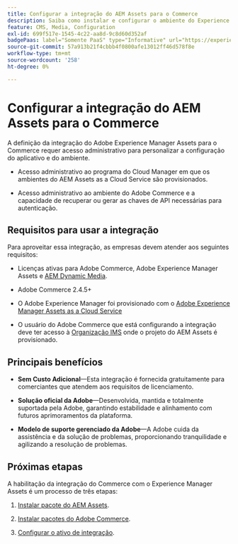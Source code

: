 ```yaml
---
title: Configurar a integração do AEM Assets para o Commerce
description: Saiba como instalar e configurar o ambiente do Experience Manager Assets para gerenciar ativos do Commerce na sua loja.
feature: CMS, Media, Configuration
exl-id: 699f517e-1545-4c22-aa8d-9c8d60d352af
badgePaas: label="Somente PaaS" type="Informative" url="https://experienceleague.adobe.com/en/docs/commerce/user-guides/product-solutions" tooltip="Aplica-se somente a projetos do Adobe Commerce na nuvem (infraestrutura do PaaS gerenciada pela Adobe) e a projetos locais."
source-git-commit: 57a913b21f4cbbb4f0800afe13012ff46d578f8e
workflow-type: tm+mt
source-wordcount: '258'
ht-degree: 0%

---
```


# Configurar a integração do AEM Assets para o Commerce

A definição da integração do Adobe Experience Manager Assets para o Commerce requer acesso administrativo para personalizar a configuração do aplicativo e do ambiente.

- Acesso administrativo ao programa do Cloud Manager em que os ambientes do AEM Assets as a Cloud Service são provisionados.

- Acesso administrativo ao ambiente do Adobe Commerce e a capacidade de recuperar ou gerar as chaves de API necessárias para autenticação.

## Requisitos para usar a integração

Para aproveitar essa integração, as empresas devem atender aos seguintes requisitos:

- Licenças ativas para Adobe Commerce, Adobe Experience Manager Assets e [AEM Dynamic Media](https://experienceleague.adobe.com/en/docs/experience-manager-65/content/assets/dynamic/administering-dynamic-media).

- Adobe Commerce 2.4.5+

- O Adobe Experience Manager foi provisionado com o [Adobe Experience Manager Assets as a Cloud Service](https://experienceleague.adobe.com/pt-br/docs/experience-manager-cloud-service/content/assets/overview)

- O usuário do Adobe Commerce que está configurando a integração deve ter acesso à [Organização IMS](https://experienceleague.adobe.com/en/docs/core-services/interface/administration/organizations#concept_EA8AEE5B02CF46ACBDAD6A8508646255) onde o projeto do AEM Assets é provisionado.

## Principais benefícios

- **Sem Custo Adicional**—Esta integração é fornecida gratuitamente para comerciantes que atendem aos requisitos de licenciamento.

- **Solução oficial da Adobe**—Desenvolvida, mantida e totalmente suportada pela Adobe, garantindo estabilidade e alinhamento com futuros aprimoramentos da plataforma.

- **Modelo de suporte gerenciado da Adobe**—A Adobe cuida da assistência e da solução de problemas, proporcionando tranquilidade e agilizando a resolução de problemas.

## Próximas etapas

A habilitação da integração do Commerce com o Experience Manager Assets é um processo de três etapas:

1. [Instalar pacote do AEM Assets](aem-assets-configure-aem.md).

1. [Instalar pacotes do Adobe Commerce](aem-assets-configure-aem.md).

1. [Configurar o ativo de integração](aem-assets-setup-synchronization.md).
